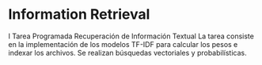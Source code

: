 Information Retrieval
====

I Tarea Programada Recuperación de Información Textual
La tarea consiste en la implementación de los modelos TF-IDF para calcular los pesos e indexar los archivos.
Se realizan búsquedas vectoriales y probabilísticas.

